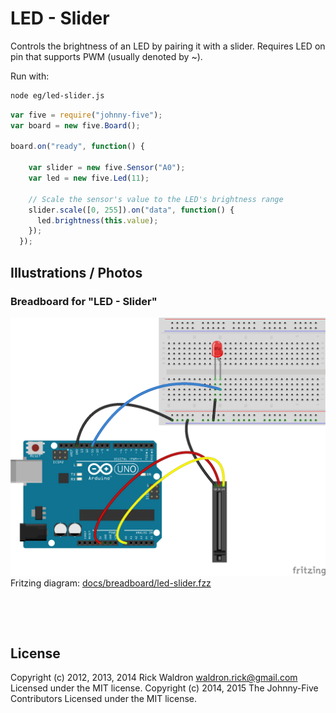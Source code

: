 <!--remove-start-->

# LED - Slider


Controls the brightness of an LED by pairing it with a slider. Requires LED on pin that supports PWM (usually denoted by ~).




Run with:
```bash
node eg/led-slider.js
```

<!--remove-end-->

```javascript
var five = require("johnny-five");
var board = new five.Board();

board.on("ready", function() {

    var slider = new five.Sensor("A0");
    var led = new five.Led(11);

    // Scale the sensor's value to the LED's brightness range
    slider.scale([0, 255]).on("data", function() {
      led.brightness(this.value);
    });
  });
```


## Illustrations / Photos


### Breadboard for "LED - Slider"



![docs/breadboard/led-slider.png](breadboard/led-slider.png)<br>
Fritzing diagram: [docs/breadboard/led-slider.fzz](breadboard/led-slider.fzz)

&nbsp;





&nbsp;

<!--remove-start-->

## License
Copyright (c) 2012, 2013, 2014 Rick Waldron <waldron.rick@gmail.com>
Licensed under the MIT license.
Copyright (c) 2014, 2015 The Johnny-Five Contributors
Licensed under the MIT license.

<!--remove-end-->
